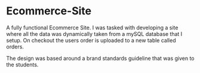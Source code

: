 # Ecommerce-Site
A fully functional Ecommerce Site. I was tasked with developing a site where all the data was dynamically taken from a mySQL database that I setup.
On checkout the users order is uploaded to a new table called orders.

The design was based around a brand standards guideline that was given to the students.

